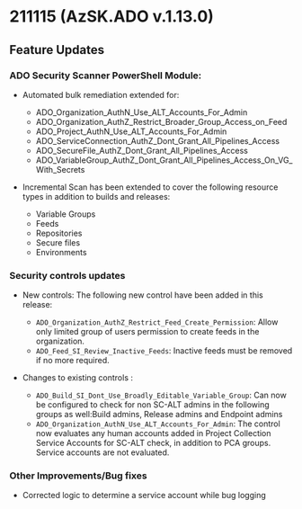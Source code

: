 # 211115 (AzSK.ADO v.1.13.0)

## Feature Updates

### ADO Security Scanner PowerShell Module:
* Automated bulk remediation extended for:
    * ADO_Organization_AuthN_Use_ALT_Accounts_For_Admin
    * ADO_Organization_AuthZ_Restrict_Broader_Group_Access_on_Feed
    * ADO_Project_AuthN_Use_ALT_Accounts_For_Admin
    * ADO_ServiceConnection_AuthZ_Dont_Grant_All_Pipelines_Access
    * ADO_SecureFile_AuthZ_Dont_Grant_All_Pipelines_Access
    * ADO_VariableGroup_AuthZ_Dont_Grant_All_Pipelines_Access_On_VG_With_Secrets				

* Incremental Scan has been extended to cover the following resource types in addition to builds and releases:
	* Variable Groups
	* Feeds
	* Repositories
	* Secure files
    * Environments

### Security controls updates
* New controls:
    The following new control have been added in this release:
	* ``ADO_Organization_AuthZ_Restrict_Feed_Create_Permission``: Allow only limited group of users permission to create feeds in the organization.
	* ``ADO_Feed_SI_Review_Inactive_Feeds``: Inactive feeds must be removed if no more required.

* Changes to existing controls :
	* ``ADO_Build_SI_Dont_Use_Broadly_Editable_Variable_Group``: Can now be configured to check for non SC-ALT admins in the following groups as well:Build admins, Release admins and Endpoint admins
	* ``ADO_Organization_AuthN_Use_ALT_Accounts_For_Admin``: The control now evaluates any human accounts added in Project Collection Service Accounts for SC-ALT check, in addition to PCA groups. Service accounts are not evaluated. 

### Other Improvements/Bug fixes
* Corrected logic to determine a service account while bug logging